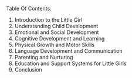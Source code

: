 Table Of Contents:

1. Introduction to the Little Girl
2. Understanding Child Development
3. Emotional and Social Development
4. Cognitive Development and Learning
5. Physical Growth and Motor Skills
6. Language Development and Communication
7. Parenting and Nurturing
8. Education and Support Systems for Little Girls
9. Conclusion